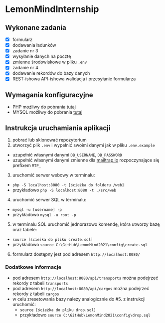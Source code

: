# LemonMindInternship

## Wykonane zadania
- [x] formularz
- [x] dodawania ładunków
- [x] zadanie nr 3
- [x] wysyłanie danych na pocztę
- [x] zmienne środowiskowe w pliku `.env`
- [x] zadanie nr 4
- [x] dodawanie rekordów do bazy danych
- [x] REST-ishowa API-ishowa walidacja i przesyłanie formularza
 
## Wymagania konfiguracyjne
- PHP możliwy do pobrania [tutaj](https://www.php.net/downloads.php)
- MYSQL możliwy do pobrania [tutaj](https://dev.mysql.com/downloads/)

## Instrukcja uruchamiania aplikacji
1. pobrać lub sklonować repozytorium
2. utworzyć plik `.env` i wypełnić swoimi danymi jak w pliku `.env.example`
  - uzupełnić własnymi danymi `DB_USERNAME`, `DB_PASSWORD`
  - uzupełnić własnymi danymi zmienne dla [mailtrap.io](https://mailtrap.io/) rozpoczynające się prefixem `MTP_`
3. uruchomić serwer webowy w terminalu:
  - `php -S localhost:8080 -t [ścieżka do folderu /web]`
  - przykładowo `php -S localhost:8080 -t ./src/web`
4. uruchomić serwer SQL w terminalu:
  - `mysql -u [username] -p`
  - przykładowo `mysql -u root -p`
5. w terminalu SQL uruchomić jednorazowo komendę, która utworzy bazę oraz tabele:
  - `source [ścieżka do pliku create.sql]`
  - przykładowo `source C:\GitHub\LemonMind2021\config\create.sql`
6. formularz dostępny jest pod adresem `http://localhost:8080/`

### Dodatkowe informacje
  - pod adresem `http://localhost:8080/api/transports` można podejrzeć rekordy z tabeli `transports`
  - pod adresem `http://localhost:8080/api/cargos` można podejrzeć rekordy z tabeli `cargos`
  - w celu zresetowania bazy należy analogicznie do #5. z instrukcji uruchomić:
    - `source [ścieżka do pliku drop.sql]`
    - przykładowo `source C:\GitHub\LemonMind2021\config\drop.sql`
